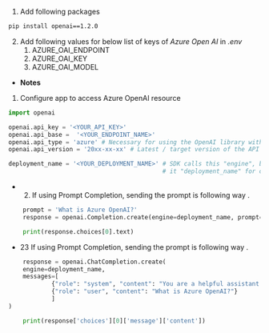 
1.  Add following packages 

```sh 
pip install openai==1.2.0
```

2.  Add following values for below list of keys of *Azure Open AI* in *.env*
    1. AZURE_OAI_ENDPOINT
    2. AZURE_OAI_KEY
    3. AZURE_OAI_MODEL

- **Notes**

1. Configure app to access Azure OpenAI resource
```py 
import openai

openai.api_key = '<YOUR_API_KEY>'
openai.api_base =  '<YOUR_ENDPOINT_NAME>' 
openai.api_type = 'azure' # Necessary for using the OpenAI library with Azure OpenAI
openai.api_version = '20xx-xx-xx' # Latest / target version of the API

deployment_name = '<YOUR_DEPLOYMENT_NAME>' # SDK calls this "engine", but naming
                                           # it "deployment_name" for clarity
```

- 2. If using Prompt Completion, sending the prompt is following way .
```py 
    prompt = 'What is Azure OpenAI?'
    response = openai.Completion.create(engine=deployment_name, prompt=prompt)

    print(response.choices[0].text)
```

- 23 If using Prompt Completion, sending the prompt is following way .
```py 
    response = openai.ChatCompletion.create(
    engine=deployment_name,
    messages=[
            {"role": "system", "content": "You are a helpful assistant."},
            {"role": "user", "content": "What is Azure OpenAI?"}
            ]
)

    print(response['choices'][0]['message']['content'])
```